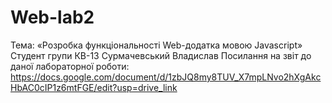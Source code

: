 # Web-lab2
Тема: «Розробка функціональності Web-додатка мовою Javascript» Cтудент групи КВ-13 Сурмачевський Владислав
Посилання на звіт до даної лабораторної роботи:
https://docs.google.com/document/d/1zbJQ8my8TUV_X7mpLNvo2hXgAkcHbAC0cIP1z6mtFGE/edit?usp=drive_link
